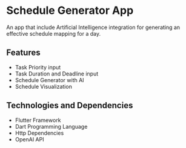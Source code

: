 # Schedule Generator App

An app that include Artificial Intelligence integration for generating an effective schedule mapping for a day.

## Features

- Task Priority input
- Task Duration and Deadline input
- Schedule Generator with AI
- Schedule Visualization

## Technologies and Dependencies
- Flutter Framework
- Dart Programming Language
- Http Dependencies
- OpenAI API